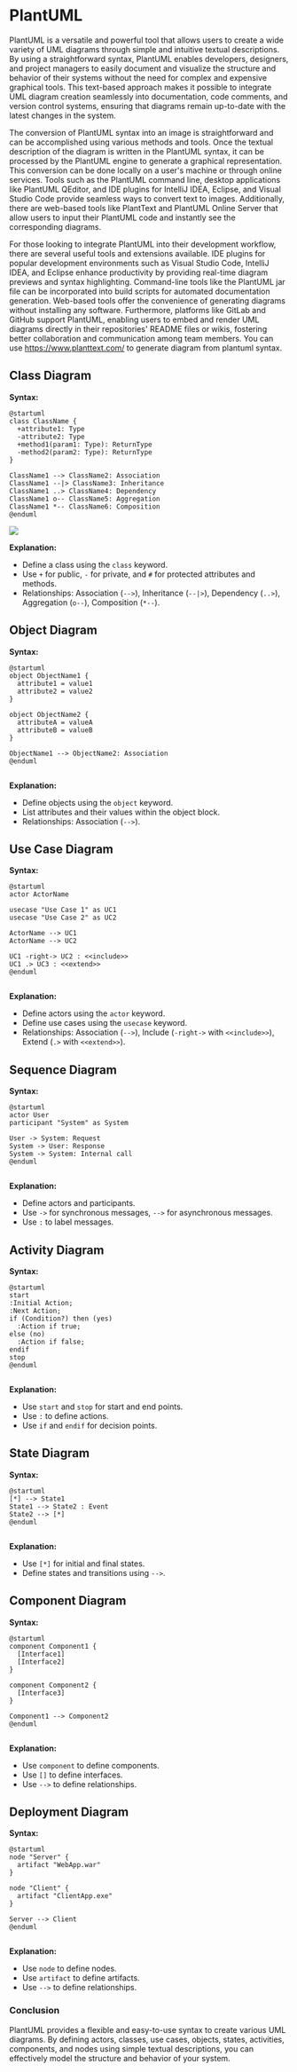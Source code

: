 # PlantUML

PlantUML is a versatile and powerful tool that allows users to create a wide variety of UML diagrams through simple and intuitive textual descriptions. By using a straightforward syntax, PlantUML enables developers, designers, and project managers to easily document and visualize the structure and behavior of their systems without the need for complex and expensive graphical tools. This text-based approach makes it possible to integrate UML diagram creation seamlessly into documentation, code comments, and version control systems, ensuring that diagrams remain up-to-date with the latest changes in the system.

The conversion of PlantUML syntax into an image is straightforward and can be accomplished using various methods and tools. Once the textual description of the diagram is written in the PlantUML syntax, it can be processed by the PlantUML engine to generate a graphical representation. This conversion can be done locally on a user's machine or through online services. Tools such as the PlantUML command line, desktop applications like PlantUML QEditor, and IDE plugins for IntelliJ IDEA, Eclipse, and Visual Studio Code provide seamless ways to convert text to images. Additionally, there are web-based tools like PlantText and PlantUML Online Server that allow users to input their PlantUML code and instantly see the corresponding diagrams.

For those looking to integrate PlantUML into their development workflow, there are several useful tools and extensions available. IDE plugins for popular development environments such as Visual Studio Code, IntelliJ IDEA, and Eclipse enhance productivity by providing real-time diagram previews and syntax highlighting. Command-line tools like the PlantUML jar file can be incorporated into build scripts for automated documentation generation. Web-based tools offer the convenience of generating diagrams without installing any software. Furthermore, platforms like GitLab and GitHub support PlantUML, enabling users to embed and render UML diagrams directly in their repositories' README files or wikis, fostering better collaboration and communication among team members.
You can use https://www.planttext.com/ to generate diagram from plantuml syntax.

## Class Diagram

**Syntax:**

```plantuml
@startuml
class ClassName {
  +attribute1: Type
  -attribute2: Type
  +method1(param1: Type): ReturnType
  -method2(param2: Type): ReturnType
}

ClassName1 --> ClassName2: Association
ClassName1 --|> ClassName3: Inheritance
ClassName1 ..> ClassName4: Dependency
ClassName1 o-- ClassName5: Aggregation
ClassName1 *-- ClassName6: Composition
@enduml
```

<img src="../_assets/plantuml_calss_diagram.svg">

**Explanation:**

- Define a class using the `class` keyword.
- Use `+` for public, `-` for private, and `#` for protected attributes and methods.
- Relationships: Association (`-->`), Inheritance (`--|>`), Dependency (`..>`), Aggregation (`o--`), Composition (`*--`).

## Object Diagram

**Syntax:**

```plantuml
@startuml
object ObjectName1 {
  attribute1 = value1
  attribute2 = value2
}

object ObjectName2 {
  attributeA = valueA
  attributeB = valueB
}

ObjectName1 --> ObjectName2: Association
@enduml
```

<img title="" src="../_assets/plantuml_object_diagram.svg" alt="" data-align="center">

**Explanation:**

- Define objects using the `object` keyword.
- List attributes and their values within the object block.
- Relationships: Association (`-->`).

## Use Case Diagram

**Syntax:**

```plantuml
@startuml
actor ActorName

usecase "Use Case 1" as UC1
usecase "Use Case 2" as UC2

ActorName --> UC1
ActorName --> UC2

UC1 -right-> UC2 : <<include>>
UC1 .> UC3 : <<extend>>
@enduml
```

<img title="" src="../_assets/plantuml_usecase_diagram.svg" alt="" data-align="center">

**Explanation:**

- Define actors using the `actor` keyword.
- Define use cases using the `usecase` keyword.
- Relationships: Association (`-->`), Include (`-right->` with `<<include>>`), Extend (`.>` with `<<extend>>`).

## Sequence Diagram

**Syntax:**

```plantuml
@startuml
actor User
participant "System" as System

User -> System: Request
System -> User: Response
System -> System: Internal call
@enduml
```

<img title="" src="../_assets/plantuml_sequence_diagram.svg" alt="" data-align="center">

**Explanation:**

- Define actors and participants.
- Use `->` for synchronous messages, `-->` for asynchronous messages.
- Use `:` to label messages.

## Activity Diagram

**Syntax:**

```plantuml
@startuml
start
:Initial Action;
:Next Action;
if (Condition?) then (yes)
  :Action if true;
else (no)
  :Action if false;
endif
stop
@enduml
```

<img title="" src="../_assets/plantuml_activity_diagram.svg" alt="" data-align="center">

**Explanation:**

- Use `start` and `stop` for start and end points.
- Use `:` to define actions.
- Use `if` and `endif` for decision points.

## State Diagram

**Syntax:**

```plantuml
@startuml
[*] --> State1
State1 --> State2 : Event
State2 --> [*]
@enduml
```

<img title="" src="../_assets/plantuml_state_diagram.svg" alt="" data-align="center">

**Explanation:**

- Use `[*]` for initial and final states.
- Define states and transitions using `-->`.

## Component Diagram

**Syntax:**

```plantuml
@startuml
component Component1 {
  [Interface1]
  [Interface2]
}

component Component2 {
  [Interface3]
}

Component1 --> Component2
@enduml
```

<img title="" src="../_assets/plantuml_component_diagram.svg" alt="" data-align="center">

**Explanation:**

- Use `component` to define components.
- Use `[]` to define interfaces.
- Use `-->` to define relationships.

## Deployment Diagram

**Syntax:**

```plantuml
@startuml
node "Server" {
  artifact "WebApp.war"
}

node "Client" {
  artifact "ClientApp.exe"
}

Server --> Client
@enduml
```

<img title="" src="../_assets/plantuml_deployment_diagram.svg" alt="" data-align="center">

**Explanation:**

- Use `node` to define nodes.
- Use `artifact` to define artifacts.
- Use `-->` to define relationships.

### Conclusion

PlantUML provides a flexible and easy-to-use syntax to create various UML diagrams. By defining actors, classes, use cases, objects, states, activities, components, and nodes using simple textual descriptions, you can effectively model the structure and behavior of your system.
